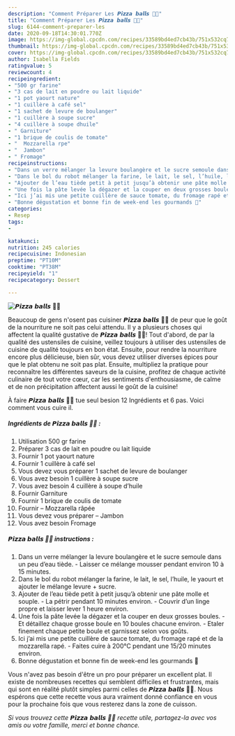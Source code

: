 ```yaml
---
description: "Comment Préparer Les 𝙋𝙞𝙯𝙯𝙖 𝙗𝙖𝙡𝙡𝙨 🍕😋"
title: "Comment Préparer Les 𝙋𝙞𝙯𝙯𝙖 𝙗𝙖𝙡𝙡𝙨 🍕😋"
slug: 6144-comment-preparer-les
date: 2020-09-18T14:30:01.770Z
image: https://img-global.cpcdn.com/recipes/33589bd4ed7cb43b/751x532cq70/𝙋𝙞𝙯𝙯𝙖-𝙗𝙖𝙡𝙡𝙨-🍕😋-photo-principale-de-la-recette.jpg
thumbnail: https://img-global.cpcdn.com/recipes/33589bd4ed7cb43b/751x532cq70/𝙋𝙞𝙯𝙯𝙖-𝙗𝙖𝙡𝙡𝙨-🍕😋-photo-principale-de-la-recette.jpg
cover: https://img-global.cpcdn.com/recipes/33589bd4ed7cb43b/751x532cq70/𝙋𝙞𝙯𝙯𝙖-𝙗𝙖𝙡𝙡𝙨-🍕😋-photo-principale-de-la-recette.jpg
author: Isabella Fields
ratingvalue: 5
reviewcount: 4
recipeingredient:
- "500 gr farine"
- "3 cas de lait en poudre ou lait liquide"
- "1 pot yaourt nature"
- "1 cuillère à café sel"
- "1 sachet de levure de boulanger"
- "1 cuillère à soupe sucre"
- "4 cuillère à soupe dhuile"
- " Garniture"
- "1 brique de coulis de tomate"
- "  Mozzarella rpe"
- "  Jambon"
- " Fromage"
recipeinstructions:
- "Dans un verre mélanger la levure boulangère et le sucre semoule dans un peu d’eau tiède. Laisser ce mélange mousser pendant environ 10 à 15 minutes."
- "Dans le bol du robot mélanger la farine, le lait, le sel, l’huile, le yaourt et ajouter le mélange levure + sucre."
- "Ajouter de l’eau tiède petit à petit jusqu’à obtenir une pâte molle et souple. La pétrir pendant 10 minutes environ. Couvrir d’un linge propre et laisser lever 1 heure environ."
- "Une fois la pâte levée la dégazer et la couper en deux grosses boules. Et détaillez chaque grosse boule en 10 boules chacune environ. Etaler finement chaque petite boule et garnissez selon vos goûts."
- "Ici j’ai mis une petite cuillère de sauce tomate, du fromage rapé et de la mozzarella rapé. Faites cuire à 200°C pendant une 15/20 minutes environ."
- "Bonne dégustation et bonne fin de week-end les gourmands 🥰"
categories:
- Resep
tags:
- 

katakunci:  
nutrition: 245 calories
recipecuisine: Indonesian
preptime: "PT10M"
cooktime: "PT38M"
recipeyield: "1"
recipecategory: Dessert

---
```



![𝙋𝙞𝙯𝙯𝙖 𝙗𝙖𝙡𝙡𝙨 🍕😋](https://img-global.cpcdn.com/recipes/33589bd4ed7cb43b/751x532cq70/𝙋𝙞𝙯𝙯𝙖-𝙗𝙖𝙡𝙡𝙨-🍕😋-photo-principale-de-la-recette.jpg)

Beaucoup de gens n'osent pas cuisiner 𝙋𝙞𝙯𝙯𝙖 𝙗𝙖𝙡𝙡𝙨 🍕😋 de peur que le goût de la nourriture ne soit pas celui attendu. Il y a plusieurs choses qui affectent la qualité gustative de 𝙋𝙞𝙯𝙯𝙖 𝙗𝙖𝙡𝙡𝙨 🍕😋! Tout d'abord, de par la qualité des ustensiles de cuisine, veillez toujours à utiliser des ustensiles de cuisine de qualité toujours en bon état. Ensuite, pour rendre la nourriture encore plus délicieuse, bien sûr, vous devez utiliser diverses épices pour que le plat obtenu ne soit pas plat. Ensuite, multipliez la pratique pour reconnaître les différentes saveurs de la cuisine, profitez de chaque activité culinaire de tout votre cœur, car les sentiments d'enthousiasme, de calme et de non précipitation affectent aussi le goût de la cuisine!

<!--inarticleads1-->

À faire 𝙋𝙞𝙯𝙯𝙖 𝙗𝙖𝙡𝙡𝙨 🍕😋 tue seul besion 12 Ingrédients et 6 pas. Voici comment vous cuire il.

##### Ingrédients de 𝙋𝙞𝙯𝙯𝙖 𝙗𝙖𝙡𝙡𝙨 🍕😋 :

1. Utilisation 500 gr farine
1. Préparer 3 cas de lait en poudre ou lait liquide
1. Fournir 1 pot yaourt nature
1. Fournir 1 cuillère à café sel
1. Vous devez vous préparer 1 sachet de levure de boulanger
1. Vous avez besoin 1 cuillère à soupe sucre
1. Vous avez besoin 4 cuillère à soupe d’huile
1. Fournir  Garniture
1. Fournir 1 brique de coulis de tomate
1. Fournir  – Mozzarella râpée
1. Vous devez vous préparer  – Jambon
1. Vous avez besoin  Fromage




<!--inarticleads2-->

##### 𝙋𝙞𝙯𝙯𝙖 𝙗𝙖𝙡𝙡𝙨 🍕😋 instructions :

1. Dans un verre mélanger la levure boulangère et le sucre semoule dans un peu d’eau tiède. - Laisser ce mélange mousser pendant environ 10 à 15 minutes.
1. Dans le bol du robot mélanger la farine, le lait, le sel, l’huile, le yaourt et ajouter le mélange levure + sucre.
1. Ajouter de l’eau tiède petit à petit jusqu’à obtenir une pâte molle et souple. - La pétrir pendant 10 minutes environ. - Couvrir d’un linge propre et laisser lever 1 heure environ.
1. Une fois la pâte levée la dégazer et la couper en deux grosses boules. - Et détaillez chaque grosse boule en 10 boules chacune environ. - Etaler finement chaque petite boule et garnissez selon vos goûts.
1. Ici j’ai mis une petite cuillère de sauce tomate, du fromage rapé et de la mozzarella rapé. - Faites cuire à 200°C pendant une 15/20 minutes environ.
1. Bonne dégustation et bonne fin de week-end les gourmands 🥰




<!--inarticleads1-->

<p>
Vous n'avez pas besoin d'être un pro pour préparer un excellent plat. Il existe de nombreuses recettes qui semblent difficiles et frustrantes, mais qui sont en réalité plutôt simples parmi celles de 𝙋𝙞𝙯𝙯𝙖 𝙗𝙖𝙡𝙡𝙨 🍕😋. Nous espérons que cette recette vous aura vraiment donné confiance en vous pour la prochaine fois que vous resterez dans la zone de cuisson.
</p>

<p>
<i>Si vous trouvez cette 𝙋𝙞𝙯𝙯𝙖 𝙗𝙖𝙡𝙡𝙨 🍕😋 recette utile, partagez-la avec vos amis ou votre famille, merci et bonne chance.</i>
</p>
